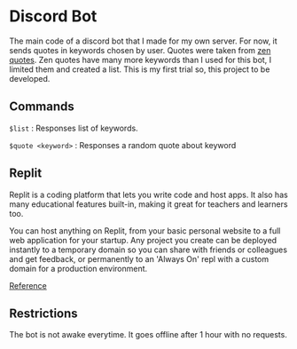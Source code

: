 # Discord Bot


The main code of a discord bot that I made for my own server. For now, it sends quotes in keywords chosen by user. Quotes were taken from [zen quotes](https://zenquotes.io). Zen quotes have many more keywords than I used for this bot, I limited them and created a list. This is my first trial so, this project to be developed.

## Commands

`$list` : Responses list of keywords.

`$quote <keyword>` : Responses a random quote about keyword

## Replit

Replit is a coding platform that lets you write code and host apps. It also has many educational features built-in, making it great for teachers and learners too.

You can host anything on Replit, from your basic personal website to a full web application for your startup. Any project you create can be deployed instantly to a temporary domain so you can share with friends or colleagues and get feedback, or permanently to an 'Always On' repl with a custom domain for a production environment.

[Reference](https://docs.replit.com/getting-started/intro-replit)


## Restrictions

The bot is not awake everytime. It goes offline after 1 hour with no requests.
